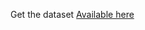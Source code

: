 Get the dataset [Available here](https://drive.google.com/drive/folders/1CIdrkgcZQ1v6mWv9OsL2fstN34N0zONZ?usp=sharing)